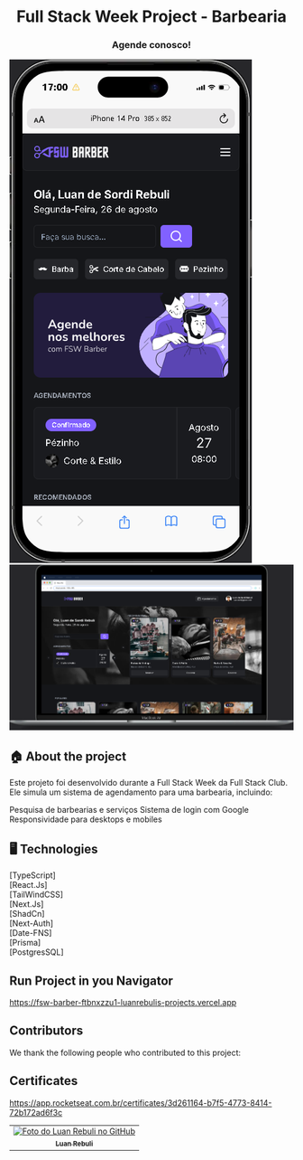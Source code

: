 <h1 align="center">Full Stack Week Project - Barbearia</h1>

<h3 align="center">
  Agende conosco!
</h3>

<img src="./public/iphone-homepage.png" alt="img project">
<img src="./public/macbook-homepage.png" alt="img project">

## 🏠 About the project

Este projeto foi desenvolvido durante a Full Stack Week da Full Stack Club. Ele simula um sistema de agendamento para uma barbearia, incluindo:

Pesquisa de barbearias e serviços
Sistema de login com Google
Responsividade para desktops e mobiles
<br>

## 🖥️ Technologies

[TypeScript] <br>
[React.Js] <br>
[TailWindCSS] <br>
[Next.Js] <br>
[ShadCn] <br>
[Next-Auth] <br>
[Date-FNS] <br>
[Prisma] <br>
[PostgresSQL] <br>

## Run Project in you Navigator

https://fsw-barber-ftbnxzzu1-luanrebulis-projects.vercel.app

## Contributors

We thank the following people who contributed to this project:

<table>
  <tr>
    <td align="center">
      <a href="#">
        <img src="https://avatars.githubusercontent.com/u/39808312?s=400&u=979267330c7ff3d03836b693538d67d904c9baad&v=4" width="100px;" alt="Foto do Luan Rebuli no GitHub"/><br>
        <sub>
          <b>Luan Rebuli</b>
        </sub>
      </a>
    </td>
  </tr>

## Certificates

https://app.rocketseat.com.br/certificates/3d261164-b7f5-4773-8414-72b172ad6f3c

</table>
